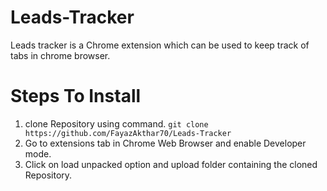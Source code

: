 # Leads-Tracker
Leads tracker is a Chrome extension which can be used to keep track of tabs in chrome browser.
<h1>Steps To Install</h1>
<ol>
  <li>
    clone Repository using command.
    <code>git clone https://github.com/FayazAkthar70/Leads-Tracker </code>
  </li>
  <li>Go to extensions tab in Chrome Web Browser and enable Developer mode.</li>
  <li>Click on load unpacked option and upload folder containing the cloned Repository.</li>
</ol>

